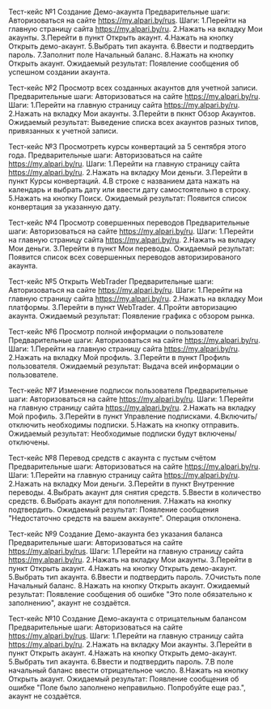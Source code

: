 Тест-кейс №1
Создание Демо-акаунта 
Предварительные шаги:
Авторизоваться на сайте https://my.alpari.by/rus.
Шаги:
1.Перейти на главную страницу сайта https://my.alpari.by/ru.
2.Нажать на вкладку Мои акаунты.
3.Перейти в пункт Открыть акаунт.
4.Нажать на кнопку Открыть демо-акаунт.
5.Выбрать тип акаунта.
6.Ввести и подтвердить пароль.
7.Заполнит поле Начальный баланс.
8.Нажать на кнопку Открыть акаунт.
Ожидаемый результат:
Появление сообщения об успешном создании акаунта.



Тест-кейс №2
Просмотр всех созданных акаунтов для учетной записи.
Предварительные шаги:
Авторизоваться на сайте https://my.alpari.by/ru.
Шаги:
1.Перейти на главную страницу сайта https://my.alpari.by/ru.
2.Нажать на вкладку Мои акаунты.
3.Перейти в пкнкт Обзор Акаунтов.
Ожидаемый результат:
Выведение списка всех акаунтов разных типов, привязанных к учетной записи.



Тест-кейс №3
Просмотреть курсы конвертаций за 5 сентября этого года.
Предварительные шаги:
Авторизоваться на сайте https://my.alpari.by/ru.
Шаги:
1.Перейти на главную страницу сайта https://my.alpari.by/ru.
2.Нажать на вкладку Мои деньги.
3.Перейти в пункт Курсы конвертаций.
4.В строке с названием дата нажать на календарь и выбрать дату или ввести дату самостоятельно в строку.
5.Нажать на кнопку Поиск.
Ожидаемый результат:
Появится список конвертация за указанную дату.



Тест-кейс №4
Просмотр совершенных переводов
Предварительные шаги:
Авторизоваться на сайте https://my.alpari.by/ru.
Шаги:
1.Перейти на главную страницу сайта https://my.alpari.by/ru.
2.Нажать на вкладку Мои деньги.
3.Перейти в пункт Мои переводы.
Ожидаемый результат:
Появится список всех совершенных переводов авторизированого акаунта.



Тест-кейс №5
Открыть WebTrader
Предварительные шаги:
Авторизоваться на сайте https://my.alpari.by/ru.
Шаги:
1.Перейти на главную страницу сайта https://my.alpari.by/ru.
2.Нажать на вкладку Мои платформы.
3.Перейти в пункт WebTrader.
4.Пройти авторизацию акаунта.
Ожидаемый результат:
Появление графика с обзором рынка.



Тест-кейс №6
Просмотр полной информации о пользователе
Предварительные шаги:
Авторизоваться на сайте https://my.alpari.by/ru.
Шаги:
1.Перейти на главную страницу сайта https://my.alpari.by/ru.
2.Нажать на вкладку Мой профиль.
3.Перейти в пункт Профиль пользователя.
Ожидаемый результат:
Выдача всей информации о пользователе.



Тест-кейс №7
Изменение подписок пользователя
Предварительные шаги:
Авторизоваться на сайте https://my.alpari.by/ru.
Шаги:
1.Перейти на главную страницу сайта https://my.alpari.by/ru.
2.Нажать на вкладку Мой профиль.
3.Перейти в пункт Управление подписками.
4.Включить/отключить необходимы подписки.
5.Нажать на кнопку отправить.
Ожидаемый результат:
Необходимые подписки будут включены/отключены.



Тест-кейс №8
Перевод средств с акаунта с пустым счётом
Предварительные шаги:
Авторизоваться на сайте https://my.alpari.by/ru.
Шаги:
1.Перейти на главную страницу сайта https://my.alpari.by/ru.
2.Нажать на вкладку Мои деньги.
3.Перейти в пункт Внутренние переводы.
4.Выбрать акаунт для снятия средств.
5.Ввести в количество средств.
6.Выбрать акаунт для пополнения.
7.Нажать на кнопку подтвердить.
Ожидаемый результат:
Появление сообщения "Недостаточно средств на вашем аккаунте". Операция отклонена.



Тест-кейс №9
Создание Демо-акаунта без указания баланса
Предварительные шаги:
Авторизоваться на сайте https://my.alpari.by/rus.
Шаги:
1.Перейти на главную страницу сайта https://my.alpari.by/ru.
2.Нажать на вкладку Мои акаунты.
3.Перейти в пункт Открыть акаунт.
4.Нажать на кнопку Открыть демо-акаунт.
5.Выбрать тип акаунта.
6.Ввести и подтвердить пароль.
7.Очистьть поле Начальный баланс.
8.Нажать на кнопку Открыть акаунт.
Ожидаемый результат:
Появление сообщения об ошибке "Это поле обязательно к заполнению", акаунт не создаётся.



Тест-кейс №10
Создание Демо-акаунта с отрицательным балансом
Предварительные шаги:
Авторизоваться на сайте https://my.alpari.by/rus.
Шаги:
1.Перейти на главную страницу сайта https://my.alpari.by/ru.
2.Нажать на вкладку Мои акаунты.
3.Перейти в пункт Открыть акаунт.
4.Нажать на кнопку Открыть демо-акаунт.
5.Выбрать тип акаунта.
6.Ввести и подтвердить пароль.
7.В поле начальный баланс ввести отрицательное число.
8.Нажать на кнопку Открыть акаунт.
Ожидаемый результат:
Появление сообщения об ошибке "Поле было заполнено неправильно. Попробуйте еще раз.", акаунт не создаётся.
